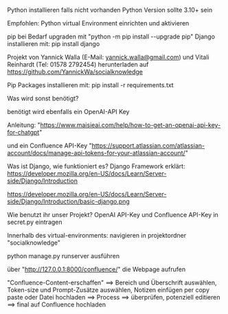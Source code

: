 Python installieren falls nicht vorhanden
Python Version sollte 3.10+ sein

Empfohlen: Python virtual Environment einrichten und aktivieren

pip bei Bedarf upgraden mit "python -m pip install --upgrade pip"
Django installieren mit: pip install django

Projekt von Yannick Walla (E-Mail: yannick.walla@gmail.com) und Vitali Reinhardt (Tel: 01578 2792454) herunterladen auf https://github.com/YannickWa/socialknowledge

Pip Packages installieren mit: pip install -r requirements.txt

Was wird sonst benötigt?

benötigt wird ebenfalls ein OpenAI-API Key

Anleitung: "https://www.maisieai.com/help/how-to-get-an-openai-api-key-for-chatgpt"

und ein Confluence API-Key "https://support.atlassian.com/atlassian-account/docs/manage-api-tokens-for-your-atlassian-account/"

Was ist Django, wie funktioniert es?
Django Framework erklärt: https://developer.mozilla.org/en-US/docs/Learn/Server-side/Django/Introduction

https://developer.mozilla.org/en-US/docs/Learn/Server-side/Django/Introduction/basic-django.png

Wie benutzt ihr unser Projekt?
OpenAI API-Key und Confluence API-Key in secret.py eintragen

Innerhalb des virtual-environments: navigieren in projektordner "socialknowledge"

python manage.py runserver ausführen

über "http://127.0.0.1:8000/confluence/" die Webpage aufrufen

"Confluence-Content-erschaffen" ==> Bereich und Überschrift auswählen, Token-size und Prompt-Zusätze auswählen, Notizen einfügen per copy paste oder Datei hochladen ==> Process ==> überprüfen, potenziell editieren ==> final auf Confluence hochladen
